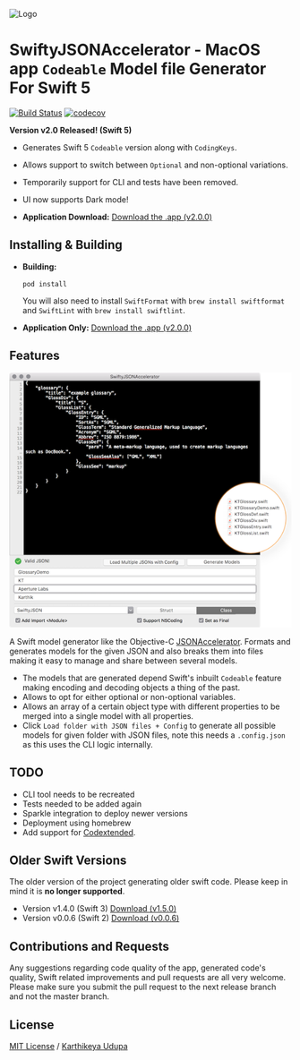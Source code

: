 ![Logo](https://raw.githubusercontent.com/insanoid/SwiftyJSONAccelerator/master/SwiftyJSONAccelerator/Support/Assets.xcassets/AppIcon.appiconset/Icon_32x32%402x.png)

# SwiftyJSONAccelerator - MacOS app `Codeable` Model file Generator For Swift 5

[![Build
Status](https://travis-ci.org/insanoid/SwiftyJSONAccelerator.svg?branch=master)](https://travis-ci.org/insanoid/SwiftyJSONAccelerator) [![codecov](https://codecov.io/gh/insanoid/SwiftyJSONAccelerator/branch/master/graph/badge.svg)](https://codecov.io/gh/insanoid/SwiftyJSONAccelerator)

**Version v2.0 Released! (Swift 5)**

- Generates Swift 5 `Codeable` version along with `CodingKeys`.
- Allows support to switch between `Optional` and non-optional variations.
- Temporarily support for CLI and tests have been removed.
- UI now supports Dark mode!

- **Application Download:** [Download the .app (v2.0.0)](https://github.com/insanoid/SwiftyJSONAccelerator/releases/download/v2.0.0/SwiftyJSONAccelerator.zip)

## Installing & Building

- **Building:**
  ```
  pod install
  ```

  You will also need to install `SwiftFormat` with `brew install swiftformat` and `SwiftLint` with `brew install swiftlint`.

- **Application Only:** [Download the .app (v2.0.0)](https://github.com/insanoid/SwiftyJSONAccelerator/releases/download/v2.0.0/SwiftyJSONAccelerator.zip)

## Features

![Logo](https://github.com/insanoid/SwiftyJSONAccelerator/blob/master/preview.png)

A Swift model generator like the Objective-C [JSONAccelerator](http://nerdery.com/json-accelerator). Formats and generates models for the given JSON and also breaks them into files making it easy to manage and share between several models.

- The models that are generated depend Swift's inbuilt `Codeable` feature making encoding and decoding objects a thing of the past.
- Allows to opt for either optional or non-optional variables.
- Allows an array of a certain object type with different properties to be merged into a single model with all properties.
- Click `Load folder with JSON files + Config` to generate all possible models for given folder with JSON files, note this needs a `.config.json` as this uses the CLI logic internally.

## TODO

- CLI tool needs to be recreated
- Tests needed to be added again
- Sparkle integration to deploy newer versions
- Deployment using homebrew
- Add support for [Codextended](https://github.com/JohnSundell/Codextended).

## Older Swift Versions

The older version of the project generating older swift code. Please keep in mind it is **no longer supported**.

- Version v1.4.0 (Swift 3) [Download (v1.5.0)](https://github.com/insanoid/SwiftyJSONAccelerator/releases/download/v1.5.0/SwiftyJSONAccelerator.zip)
- Version v0.0.6 (Swift 2) [Download (v0.0.6)](https://github.com/insanoid/SwiftyJSONAccelerator/releases/download/v0.0.6/SwiftyJSONAccelerator.zip)

## Contributions and Requests

Any suggestions regarding code quality of the app, generated code's quality, Swift related improvements and pull requests are all very welcome. Please make sure you submit the pull request to the next release branch and not the master branch.

## License

[MIT License](LICENSE) / [Karthikeya Udupa](https://karthikeya.co.uk)
